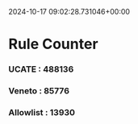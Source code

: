 2024-10-17 09:02:28.731046+00:00
# Rule Counter 
 ### UCATE : 488136

 ### Veneto : 85776

 ### Allowlist : 13930